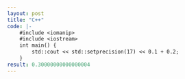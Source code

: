 ```yaml
---
layout: post
title: "C++"
code: |-
    #include <iomanip>
    #include <iostream>
    int main() {
        std::cout << std::setprecision(17) << 0.1 + 0.2;
    }
result: 0.30000000000000004
---
```

